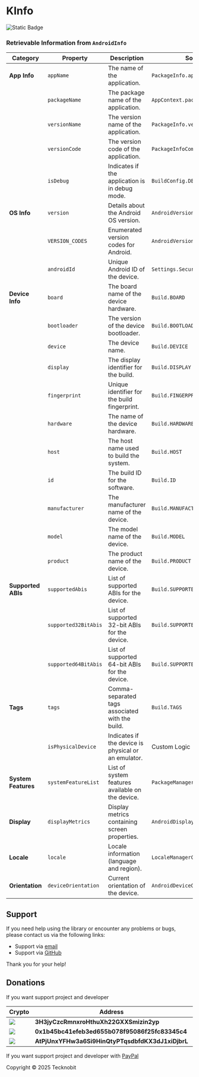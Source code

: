 # KInfo

![Static Badge](https://img.shields.io/badge/android-4280511051?link=https%3A%2F%2Fplay.google.com%2Fstore%2Fapps%2Fdetails%3Fid%3Dcom.tecknobit.ametista)

### Retrievable Information from `AndroidInfo`

| **Category**        | **Property**         | **Description**                                     | **Source**                      |
|---------------------|----------------------|-----------------------------------------------------|---------------------------------|
| **App Info**        | `appName`            | The name of the application.                        | `PackageInfo.applicationInfo`   |
|                     | `packageName`        | The package name of the application.                | `AppContext.packageName`        |
|                     | `versionName`        | The version name of the application.                | `PackageInfo.versionName`       |
|                     | `versionCode`        | The version code of the application.                | `PackageInfoCompat`             |
|                     | `isDebug`            | Indicates if the application is in debug mode.      | `BuildConfig.DEBUG`             |
| **OS Info**         | `version`            | Details about the Android OS version.               | `AndroidVersionImpl`            |
|                     | `VERSION_CODES`      | Enumerated version codes for Android.               | `AndroidVersionCodeImpl`        |
|                     | `androidId`          | Unique Android ID of the device.                    | `Settings.Secure.ANDROID_ID`    |
| **Device Info**     | `board`              | The board name of the device hardware.              | `Build.BOARD`                   |
|                     | `bootloader`         | The version of the device bootloader.               | `Build.BOOTLOADER`              |
|                     | `device`             | The device name.                                    | `Build.DEVICE`                  |
|                     | `display`            | The display identifier for the build.               | `Build.DISPLAY`                 |
|                     | `fingerprint`        | Unique identifier for the build fingerprint.        | `Build.FINGERPRINT`             |
|                     | `hardware`           | The name of the device hardware.                    | `Build.HARDWARE`                |
|                     | `host`               | The host name used to build the system.             | `Build.HOST`                    |
|                     | `id`                 | The build ID for the software.                      | `Build.ID`                      |
|                     | `manufacturer`       | The manufacturer name of the device.                | `Build.MANUFACTURER`            |
|                     | `model`              | The model name of the device.                       | `Build.MODEL`                   |
|                     | `product`            | The product name of the device.                     | `Build.PRODUCT`                 |
| **Supported ABIs**  | `supportedAbis`      | List of supported ABIs for the device.              | `Build.SUPPORTED_ABIS`          |
|                     | `supported32BitAbis` | List of supported 32-bit ABIs for the device.       | `Build.SUPPORTED_32_BIT_ABIS`   |
|                     | `supported64BitAbis` | List of supported 64-bit ABIs for the device.       | `Build.SUPPORTED_64_BIT_ABIS`   |
| **Tags**            | `tags`               | Comma-separated tags associated with the build.     | `Build.TAGS`                    |
|                     | `isPhysicalDevice`   | Indicates if the device is physical or an emulator. | Custom Logic                    |
| **System Features** | `systemFeatureList`  | List of system features available on the device.    | `PackageManager.systemFeatures` |
| **Display**         | `displayMetrics`     | Display metrics containing screen properties.       | `AndroidDisplayMetricsImpl`     |
| **Locale**          | `locale`             | Locale information (language and region).           | `LocaleManagerCompat`           |
| **Orientation**     | `deviceOrientation`  | Current orientation of the device.                  | `AndroidDeviceOrientation`      |

## Support

If you need help using the library or encounter any problems or bugs, please contact us via the
following links:

- Support via <a href="mailto:infotecknobitcompany@gmail.com">email</a>
- Support via <a href="https://github.com/N7ghtm4r3/KInfo/issues/new">GitHub</a>

Thank you for your help!

## Donations

If you want support project and developer

| Crypto                                                                                              | Address                                          | Network  |
|-----------------------------------------------------------------------------------------------------|--------------------------------------------------|----------|
| ![](https://img.shields.io/badge/Bitcoin-000000?style=for-the-badge&logo=bitcoin&logoColor=white)   | **3H3jyCzcRmnxroHthuXh22GXXSmizin2yp**           | Bitcoin  |
| ![](https://img.shields.io/badge/Ethereum-3C3C3D?style=for-the-badge&logo=Ethereum&logoColor=white) | **0x1b45bc41efeb3ed655b078f95086f25fc83345c4**   | Ethereum |
| ![](https://img.shields.io/badge/Solana-000?style=for-the-badge&logo=Solana&logoColor=9945FF)       | **AtPjUnxYFHw3a6Si9HinQtyPTqsdbfdKX3dJ1xiDjbrL** | Solana   |

If you want support project and developer
with <a href="https://www.paypal.com/donate/?hosted_button_id=5QMN5UQH7LDT4">PayPal</a>

Copyright © 2025 Tecknobit